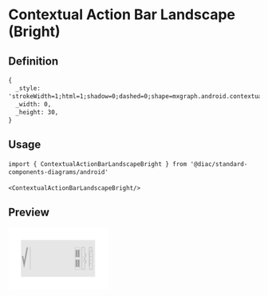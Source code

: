 # Contextual Action Bar Landscape (Bright)

## Definition

```
{
  _style: 'strokeWidth=1;html=1;shadow=0;dashed=0;shape=mxgraph.android.contextual_action_bar_landscape_white;fillColor=#E6E6E6;',
  _width: 0,
  _height: 30,
}
```

## Usage

```
import { ContextualActionBarLandscapeBright } from '@diac/standard-components-diagrams/android'

<ContextualActionBarLandscapeBright/>
```

## Preview

<img src="./contextual-action-bar-landscape-bright.png" width="200"/>
